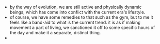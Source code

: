 - by the way of evolution, we are still active and physically dynamic beings, which has come into conflict with the current era's lifestyle.
- of course, we have some remedies to that such as the gym, but to me it feels like a band-aid to what is the current trend. it is as if making movement a part of living, we sanctioned it off to some specific hours of the day and make it a separate, distinct thing.
- 